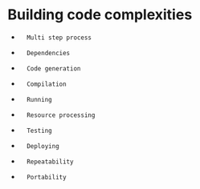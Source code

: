 # Building code complexities

*		Multi step process
*		Dependencies
*		Code generation
*		Compilation
*		Running
*		Resource processing
*		Testing
*		Deploying
*		Repeatability
*		Portability
